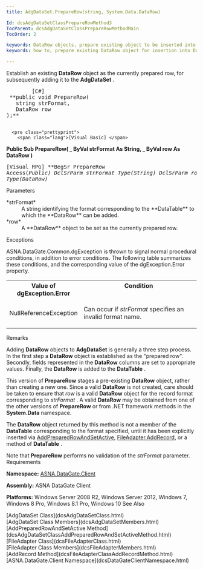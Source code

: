 ```yaml
---
title: AdgDataSet.PrepareRow(string, System.Data.DataRow)

Id: dcsAdgDataSetClassPrepareRowMethod3
TocParent: dcsAdgDataSetClassPrepareRowMethodMain
TocOrder: 2

keywords: DataRow objects, prepare existing object to be inserted into DataTable
keywords: how to, prepare existing DataRow object for insertion into DataTable

---
```


Establish an existing **DataRow** object as the currently prepared row, for subsequently adding it to the **AdgDataSet** .
<pre class="prettyprint">
        <span class="lang">[C#]</span>
 **public void PrepareRow(
   string strFormat,
   DataRow row
);** 
      </pre>
      <pre class="prettyprint">
        <span class="lang">[Visual Basic] </span>
 **Public Sub PrepareRow( _
   ByVal strFormat As String, _
   ByVal row As DataRow
)** 
      </pre>
      <pre class="prettyprint">
        <span class="lang">[Visual RPG]</span>
 **BegSr PrepareRow Access(*Public)
   DclSrParm strFormat Type(*String)
   DclSrParm row Type(DataRow)** 
      </pre>

Parameters

<dl>
        <dt>
 *strFormat* 
        </dt>
        <dd>A string identifying the format corresponding to the **DataTable**  
						to which the **DataRow**  can be added. </dd>
        <dt>
 *row* 
        </dt>
        <dd>A **DataRow**  object to be set as the currently prepared row.</dd>
</dl>

Exceptions

ASNA.DataGate.Common.dgException is thrown to signal normal procedural conditions, in addition to error conditions. The following table summarizes these conditions, and the corresponding value of the dgException.Error property.
<br />

<table class="dtTABLE" id="Table5" x-use-null-cells="x-use-null-cells" style="border-spacing: 0px;     x-cell-content-align: Top" cellspacing="0">
          <colgroup span="1">
            <col span="1" style="FONT-WEIGHT: bold; WIDTH: 30%" />
            <col span="1" style="WIDTH: 70%" />
          </colgroup>
          <tr valign="top">
            <th colspan="1" rowspan="1">
							Value of dgException.Error
						</th>
            <th colspan="1" rowspan="1">
							Condition
						</th>
          </tr>
          <tr>
            <td colspan="1" rowspan="1">

NullReferenceException
</td>
            <td colspan="1" rowspan="1">

Can occur if *strFormat* specifies an invalid format name.
</td>
          </tr>
</table>

Remarks

Adding **DataRow** objects to **AdgDataSet** is generally a three step process. In the first step a **DataRow** object is established as the "prepared row". Secondly, fields represented in the **DataRow** columns are set to appropriate values. Finally, the **DataRow** is added to the **DataTable** .

This version of **PrepareRow** stages a pre-existing **DataRow** object, rather than creating a new one. Since a valid **DataRow** is not created, care should be taken to ensure that *row* is a valid **DataRow** object for the record format corresponding to *strFormat* . A valid **DataRow** may be obtained from one of the other versions of **PrepareRow** or from .NET framework methods in the **System.Data** namespace.

The **DataRow** object returned by this method is not a member of the **DataTable** corresponding to the format specified, until it has been explicitly inserted via [ AddPreparedRowAndSetActive](dcsAdgDataSetClassAddPreparedRowAndSetActiveMethod.html), [ FileAdapter.AddRecord](dcsFileAdapterClassAddRecordMethod.html), or a method of **DataTable** .

Note that **PrepareRow** performs no validation of the *strFormat* parameter.
Requirements

**Namespace:** [ASNA.DataGate.Client](dcsDataGateClientNamespace.html) 

**Assembly:** ASNA DataGate Client

**Platforms:** Windows Server 2008 R2, Windows Server 2012, Windows 7, Windows 8 Pro, Windows 8.1 Pro, Windows 10
See Also

<dl />
      [AdgDataSet Class](dcsAdgDataSetClass.html)
      <br />
      [AdgDataSet Class Members](dcsAdgDataSetMembers.html)
      <br />
      [AddPreparedRowAndSetActive 
					Method](dcsAdgDataSetClassAddPreparedRowAndSetActiveMethod.html)
      <br />
      [FileAdapter Class](dcsFileAdapterClass.html)
      <br />
      [FileAdapter Class Members](dcsFileAdapterMembers.html)
      <br />
      [AddRecord Method](dcsFileAdapterClassAddRecordMethod.html)
      <br />
      [ASNA.DataGate.Client 
					Namespace](dcsDataGateClientNamespace.html)

